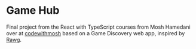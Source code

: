 # Game Hub

Final project from the React with TypeScript courses from Mosh Hamedani over at [codewithmosh](www.codewithmosh.com) based on a Game Discovery web app, inspired by [Rawg](https://rawg.io/).
